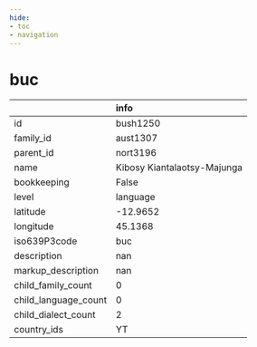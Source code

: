 ```yaml
---
hide:
- toc
- navigation
---
```

# buc
|                      | info                        |
|:---------------------|:----------------------------|
| id                   | bush1250                    |
| family_id            | aust1307                    |
| parent_id            | nort3196                    |
| name                 | Kibosy Kiantalaotsy-Majunga |
| bookkeeping          | False                       |
| level                | language                    |
| latitude             | -12.9652                    |
| longitude            | 45.1368                     |
| iso639P3code         | buc                         |
| description          | nan                         |
| markup_description   | nan                         |
| child_family_count   | 0                           |
| child_language_count | 0                           |
| child_dialect_count  | 2                           |
| country_ids          | YT                          |